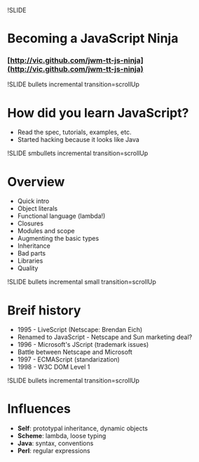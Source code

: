 !SLIDE
# Becoming a JavaScript Ninja #

### [http://vic.github.com/jwm-tt-js-ninja](http://vic.github.com/jwm-tt-js-ninja) ###

!SLIDE bullets incremental transition=scrollUp
# How did you learn JavaScript? #

* Read the spec, tutorials, examples, etc.
* Started hacking because it looks like Java

!SLIDE smbullets incremental transition=scrollUp
# Overview #

* Quick intro
* Object literals
* Functional language (lambda!)
* Closures
* Modules and scope
* Augmenting the basic types
* Inheritance
* Bad parts
* Libraries
* Quality

!SLIDE bullets incremental small transition=scrollUp
# Breif history #

* 1995 - LiveScript (Netscape: Brendan Eich)
* Renamed to JavaScript - Netscape and Sun marketing deal?
* 1996 - Microsoft's JScript (trademark issues)
* Battle between Netscape and Microsoft
* 1997 - ECMAScript (standarization)
* 1998 - W3C DOM Level 1

!SLIDE bullets incremental transition=scrollUp
# Influences #

* __Self__: prototypal inheritance, dynamic objects
* __Scheme__: lambda, loose typing
* __Java__: syntax, conventions
* __Perl__: regular expressions

